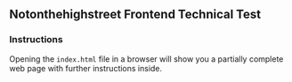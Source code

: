 ## Notonthehighstreet Frontend Technical Test

### Instructions

Opening the `index.html` file in a browser will show you a partially complete web page with further instructions inside.
